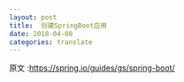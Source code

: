 ```yaml
---
layout: post
title:  创建SpringBoot应用
date: 2018-04-08
categories: translate
---
```

原文 :https://spring.io/guides/gs/spring-boot/